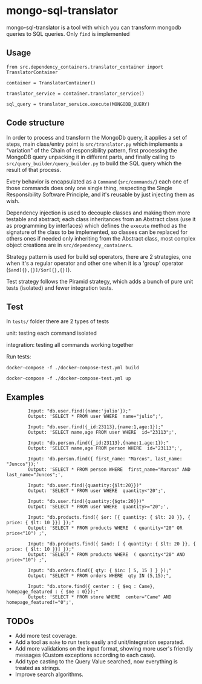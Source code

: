 # mongo-sql-translator
mongo-sql-translator is a tool with which you can transform mongodb queries to SQL queries. Only `find` is implemented



## Usage
```
from src.dependency_containers.translator_container import TranslatorContainer

container = TranslatorContainer()

translator_service = container.translator_service()

sql_query = translator_service.execute(MONGODB_QUERY)
```

## Code structure

In order to process and transform the MongoDb query, it applies a set of steps, main class/entry point is `src/translator.py` which implements a "variation" of the Chain of responsibility pattern, first processing the MongoDB query unpacking it in different parts, and finally calling to `src/query_builder/query_builder.py` to build the SQL query which the result of that process.

Every behavior is encapsulated as a `Command` (`src/commands/`) each one of those commands does only one single thing, respecting the Single Responsibility Software Principle, and it's reusable by just injecting them as wish.

Dependency injection is used to decouple classes and making them more testable and abstract; each class inheritances from an Abstract class (use it as programming by interfaces) which defines the `execute` method as the signature of the class to be implemented, so classes can be replaced for others ones if needed only inheriting from the Abstract class, most complex object creations are in `src/dependency_containers`.

Strategy pattern is used for build sql operators, there are 2 strategies, one when it's a regular operator and other one when it is a 'group' operator (`$and[{},{}]/$or[{},{}]`).

Test strategy follows the Piramid strategy, which adds a bunch of pure unit tests (isolated) and fewer integration tests.


## Test

In `tests/` folder there are 2 types of tests

unit: testing each command isolated

integration: testing all commands working together

Run tests:

`docker-compose -f ./docker-compose-test.yml build`

`docker-compose -f ./docker-compose-test.yml up`



## Examples

```
        Input: "db.user.find({name:'julio'});"
        Output: 'SELECT * FROM user WHERE  name="julio";',
    
        Input: "db.user.find({_id:23113},{name:1,age:1});"
        Output: 'SELECT name,age FROM user WHERE  id="23113";',
    
        Input: "db.person.find({_id:23113},{name:1,age:1});"
        Output: 'SELECT name,age FROM person WHERE  id="23113";',
    
        Input: 'db.person.find({ first_name: "Marcos", last_name: "Juncos"});'
        Output: 'SELECT * FROM person WHERE  first_name="Marcos" AND  last_name="Juncos";',
    
        Input: "db.user.find({quantity:{$lt:20}})"
        Output: 'SELECT * FROM user WHERE  quantity<"20";',
    
        Input: "db.user.find({quantity:{$gte:20}})"
        Output: 'SELECT * FROM user WHERE  quantity>="20";',
    
        Input: "db.products.find({ $or: [{ quantity: { $lt: 20 }}, { price: { $lt: 10 }}] });"
        Output: 'SELECT * FROM products WHERE  ( quantity<"20" OR  price<"10") ;',
    
        Input: "db.products.find({ $and: [ { quantity: { $lt: 20 }}, { price: { $lt: 10 }}] });"
        Output: 'SELECT * FROM products WHERE  ( quantity<"20" AND  price<"10") ;',
    
        Input: "db.orders.find({ qty: { $in: [ 5, 15 ] } });"
        Output: "SELECT * FROM orders WHERE  qty IN (5,15);",
    
        Input: "db.store.find({ center : { $eq : Came}, homepage_featured : { $ne : 0}});"
        Output: 'SELECT * FROM store WHERE  center="Came" AND  homepage_featured!="0";',
```


## TODOs

* Add more test coverage.
* Add a tool as `make` to run tests easily and unit/integration separated.
* Add more validations on the input format, showing more user's friendly messages (Custom exceptions according to each case).
* Add type casting to the Query Value searched, now everything is treated as strings.
* Improve search algorithms.